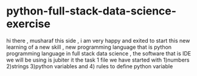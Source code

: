 # python-full-stack-data-science-exercise
hi there , musharaf this side , i am very happy and exited to start this new learning of a new skill , new programming language that is python programming language in full stack data science , the software that is IDE we will be using is jubiter
it the task 1 file we have started with 
1)numbers
2)strings
3)python variables
and 4) rules to define python variable
